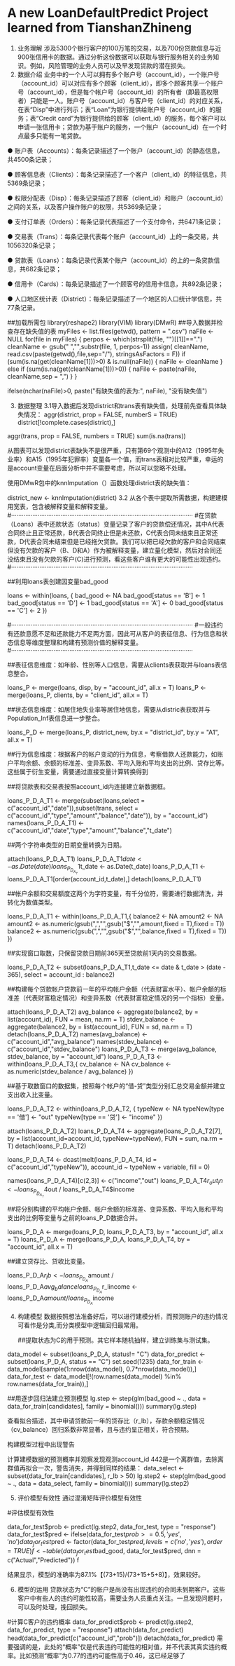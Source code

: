 # A new LoanDefaultPredict Project learned from TianshanZhineng
1.	业务理解
涉及5300个银行客户的100万笔的交易，以及700份贷款信息与近900张信用卡的数据。通过分析这份数据可以获取与银行服务相关的业务知识。例如，风险管理的业务人员可以及早发现贷款的潜在损失。
2.	数据介绍
业务中的一个人可以拥有多个账户号（account_id），一个账户号（account_id）可以对应有多个顾客（client_id），即多个顾客共享一个账户号（account_id），但是每个帐户号（account_id）的所有者（即最高权限者）只能是一人。账户号（account_id）与客户号（client_id）的对应关系，在表“Disp”中进行列示；表“Loan”为银行提供给账户号（account_id）的服务；表“Credit card”为银行提供给的顾客（client_id）的服务，每个客户可以申请一张信用卡；贷款为基于账户的服务，一个账户（account_id）在一个时点最多只能有一笔贷款。
        
●	账户表（Accounts）：每条记录描述了一个账户（account_id）的静态信息，共4500条记录；
  
●	顾客信息表（Clients）：每条记录描述了一个客户（client_id）的特征信息，共5369条记录；
  
●	权限分配表（Disp）：每条记录描述了顾客（client_id）和账户（account_id）之间的关系，以及客户操作账户的权限，共5369条记录；
  
●	支付订单表（Orders）：每条记录代表描述了一个支付命令，共6471条记录；
  
●	交易表（Trans）：每条记录代表每个账户（account_id）上的一条交易，共1056320条记录；
   
●	贷款表（Loans）：每条记录代表某个账户（account_id）的上的一条贷款信息，共682条记录；
 
●	信用卡（Cards）：每条记录描述了一个顾客号的信用卡信息，共892条记录；
 
●	人口地区统计表（District）：每条记录描述了一个地区的人口统计学信息，共77条记录。
 

##加载所需包
library(reshape2)
library(VIM)
library(DMwR)
##导入数据并检查存在缺失值的表
myFiles <- list.files(getwd(), pattern = ".csv")
naFile <- NULL
for(file in myFiles)
    {
        perpos <- which(strsplit(file, "")[[1]]==".")
        cleanName <- gsub(" ","",substr(file, 1, perpos-1))
        assign(
          cleanName,
          read.csv(paste(getwd(),file,sep="/"), stringsAsFactors = F))
        if (sum(is.na(get(cleanName[1]))>0) & is.null(naFile))
          {
                naFile <- cleanName
        }
        else if (sum(is.na(get(cleanName[1]))>0))
          {
            naFile <- paste(naFile, cleanName,sep = ",")
        }
    }

ifelse(nchar(naFile)>0, paste("有缺失值的表为:", naFile), "没有缺失值")

 
3.	数据整理
3.1导入数据后发现district和trans表有缺失值，处理前先查看具体缺失情况：
aggr(district, prop = FALSE, numberS = TRUE)
district[!complete.cases(district),]

 
 

aggr(trans, prop = FALSE, numbers = TRUE)
sum(is.na(trans))
 
 
从图表可以发现district表缺失不是很严重，只有第69个观测中的A12（1995年失业率）和A15（1995年犯罪率）变量各一个值，而trans表相对比较严重，幸运的是account变量在后面分析中并不需要考虑，所以可以忽略不处理。

使用DMwR包中的knnImputation（）函数处理district表的缺失值：

district_new <- knnImputation(district)
3.2 从各个表中提取所需数据，构建建模用宽表，包含被解释变量和解释变量。
	#·······································································································
#在贷款（Loans）表中还款状态（status）变量记录了客户的贷款偿还情况，其中A代表合同终止且正常还款，B代表合同终止但是未还款，C代表合同未结束且正常还款，D代表合同未结束但是已经拖欠贷款。我们可以把已经欠款的客户和合同结束但没有欠款的客户（B、D和A）作为被解释变量，建立量化模型，然后对合同还没结束且没有欠款的客户(C)进行预测，看这些客户谁有更大的可能性出现违约。
#·······································································································

##利用loans表创建因变量bad_good

loans <- within(loans, {
                bad_good <- NA
                bad_good[status == 'B'] <- 1
                bad_good[status == 'D'] <- 1
                bad_good[status == 'A'] <- 0
                bad_good[status == 'C'] <- 2
                })

#·······································································································
#一般违约有还款意愿不足和还款能力不足两方面，因此可从客户的表征信息、行为信息和状态信息等维度整理和构建有预测价值的解释变量。
#·······································································································

##表征信息维度：如年龄、性别等人口信息，需要从clients表获取并与loans表信息整合。

loans_P <- merge(loans, disp, by = "account_id", all.x = T)
loans_P <- merge(loans_P, clients, by = "client_id", all.x = T)

##状态信息维度：如居住地失业率等居住地信息，需要从distric表获取并与Population_Inf表信息进一步整合。

loans_P_D <- merge(loans_P, district_new, by.x = "district_id", by.y = "A1", all.x = T)

##行为信息维度：根据客户的帐户变动的行为信息，考察借款人还款能力，如账户平均余额、余额的标准差、变异系数、平均入账和平均支出的比例、贷存比等。这些属于衍生变量，需要通过直接变量计算转换得到

##将贷款表和交易表按照account_id内连接建立新数据框。

loans_P_D_A_T1 <- merge(subset(loans,select = c("account_id","date")),subset(trans, select = c("account_id","type","amount","balance","date")), by = "account_id")
names(loans_P_D_A_T1) <- c("account_id","date","type","amount","balance","t_date")

##两个字符串类型的日期变量转换为日期。

attach(loans_P_D_A_T1)
loans_P_D_A_T1$date <- as.Date(date)
loans_P_D_A_T1$t_date <- as.Date(t_date)
loans_P_D_A_T1 <- loans_P_D_A_T1[order(account_id,t_date),]
detach(loans_P_D_A_T1)

##帐户余额和交易额度这两个为字符变量，有千分位符，需要进行数据清洗，并转化为数值类型。

loans_P_D_A_T1 <- within(loans_P_D_A_T1,{
                              balance2 <- NA
                              amount2 <- NA
                              amount2 <- as.numeric(gsub(",","",gsub("$","",amount,fixed = T),fixed = T))
                              balance2 <- as.numeric(gsub(",","",gsub("$","",balance,fixed = T),fixed = T))
                          })

##实现窗口取数，只保留贷款日期前365天至贷款前1天内的交易数据。

loans_P_D_A_T2 <- subset(loans_P_D_A_T1,t_date <= date & t_date > (date - 365), select = account_id : balance2)

##构建每个贷款帐户贷款前一年的平均帐户余额（代表财富水平）、帐户余额的标准差（代表财富稳定情况）和变异系数（代表财富稳定情况的另一个指标）变量。

attach(loans_P_D_A_T2)
avg_balance <- aggregate(balance2, by = list(account_id), FUN = mean, na.rm = T)
stdev_balance <- aggregate(balance2, by = list(account_id), FUN = sd, na.rm = T)
detach(loans_P_D_A_T2)
names(avg_balance) <- c("account_id","avg_balance")
names(stdev_balance) <- c("account_id","stdev_balance")
loans_P_D_A_T3 <- merge(avg_balance, stdev_balance, by = "account_id")
loans_P_D_A_T3 <- within(loans_P_D_A_T3,{
                          cv_balance <- NA
                          cv_balance <- as.numeric(stdev_balance / avg_balance)
                          })

##基于取数窗口的数据集，按照每个帐户的“借-贷”类型分别汇总交易金额并建立支出收入比变量。

loans_P_D_A_T2 <- within(loans_P_D_A_T2, {
                            typeNew <- NA
                            typeNew[type == '借'] <- "out"
                            typeNew[type == '贷'] <- "income"
                          })

attach(loans_P_D_A_T2)
loans_P_D_A_T4 <- aggregate(loans_P_D_A_T2[7], by = list(account_id=account_id, typeNew=typeNew), FUN = sum, na.rm = T)
detach(loans_P_D_A_T2)

loans_P_D_A_T4 <- dcast(melt(loans_P_D_A_T4, id = c("account_id","typeNew")), account_id ~ typeNew + variable, fill = 0)

names(loans_P_D_A_T4)[c(2,3)] <- c("income","out")
loans_P_D_A_T4$r_out_in <- loans_P_D_A_T4$out / loans_P_D_A_T4$income

##将分别构建的平均帐户余额、帐户余额的标准差、变异系数、平均入账和平均支出的比例等变量与之前的loans_P_D数据合并。

loans_P_D_A <- merge(loans_P_D, loans_P_D_A_T3, by = "account_id", all.x = T)
loans_P_D_A <- merge(loans_P_D_A, loans_P_D_A_T4, by = "account_id", all.x = T)

##建立贷存比、贷收比变量。

loans_P_D_A$r_lb <- loans_P_D_A$amount / loans_P_D_A$avg_balance
loans_P_D_A$r_lincome <- loans_P_D_A$amount / loans_P_D_A$income
	
4.	构建模型
数据按照想法准备好后，可以进行建模分析，而预测账户的违约情况可看作是分类,而分类模型中逻辑回归最常用。

	##提取状态为C的用于预测。其它样本随机抽样，建立训练集与测试集。

data_model <- subset(loans_P_D_A, status!= "C")
data_for_predict <- subset(loans_P_D_A, status == "C")
set.seed(1235)
data_for_train <- data_model[sample(1:nrow(data_model), 0.7*nrow(data_model)),]
data_for_test <- data_model[!(row.names(data_model) %in% row.names(data_for_train)),]

##用逐步回归法建立预测模型
lg.step <- step(glm(bad_good ~ ., data = data_for_train[candidates], family = binomial()))
summary(lg.step)

查看拟合描述，其中申请贷款前一年的贷存比（r_lb），存款余额稳定情况（cv_balance）回归系数非常显著，且与违约呈正相关，符合预期。
 

构建模型过程中出现警告
	 
	
计算建模数据的预测概率并观察发现观测account_id 442是一个离群值，去除离群值再拟合一次，警告消失，并得到同样的结果：
data_select <- subset(data_for_train[candidates], r_lb > 50)
lg.step2 <- step(glm(bad_good ~ ., data = data_select, family = binomial()))
summary(lg.step2)
 
5.	评价模型有效性
通过混淆矩阵评价模型有效性

#评估模型有效性

data_for_test$prob <- predict(lg.step2, data_for_test, type = "response")
data_for_test$pred <- ifelse(data_for_test$prob >= 0.5, 'yes','no')
data_for_test$pred <- factor(data_for_test$pred, levels =c('no','yes'), order = TRUE)
f <- table(data_for_test$bad_good, data_for_test$pred, dnn = c("Actual","Predicted"))
f

 

结果显示，模型的准确率为87.1%【(73+15)/(73+15+5+8)】，效果较好。

6.	模型的运用
贷款状态为“C”的帐户是尚没有出现违约的合同未到期客户。这些客户中有些人的违约可能性较高，需要业务人员重点关注。一旦发现问题时，可以及时处理，挽回损失。

#计算C客户的违约概率
data_for_predict$prob <- predict(lg.step2, data_for_predict, type = "response")
attach(data_for_predict)
head(data_for_predict[c("account_id","prob")])
detach(data_for_predict)
需要强调的是，此处的“概率”仅是代表违约可能性的相对值，并不代表其真实违约概率。比如预测“概率”为0.77的违约可能性高于0.46，这已经足够了
